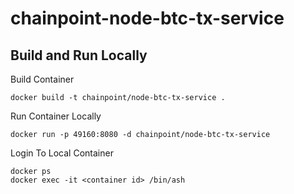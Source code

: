 # chainpoint-node-btc-tx-service

## Build and Run Locally

Build Container

```
docker build -t chainpoint/node-btc-tx-service .
```

Run Container Locally

```
docker run -p 49160:8080 -d chainpoint/node-btc-tx-service
```

Login To Local Container

```
docker ps
docker exec -it <container id> /bin/ash
```


